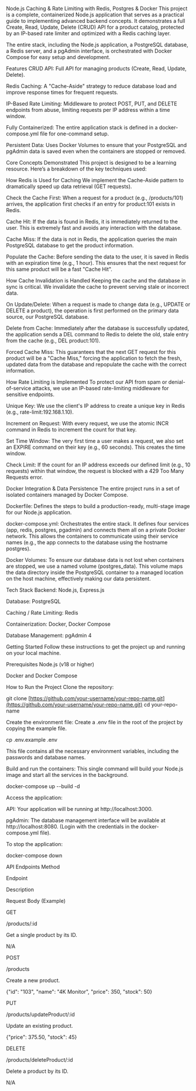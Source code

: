 Node.js Caching & Rate Limiting with Redis, Postgres & Docker
This project is a complete, containerized Node.js application that serves as a practical guide to implementing advanced backend concepts. It demonstrates a full Create, Read, Update, Delete (CRUD) API for a product catalog, protected by an IP-based rate limiter and optimized with a Redis caching layer.

The entire stack, including the Node.js application, a PostgreSQL database, a Redis server, and a pgAdmin interface, is orchestrated with Docker Compose for easy setup and development.

Features
CRUD API: Full API for managing products (Create, Read, Update, Delete).

Redis Caching: A "Cache-Aside" strategy to reduce database load and improve response times for frequent requests.

IP-Based Rate Limiting: Middleware to protect POST, PUT, and DELETE endpoints from abuse, limiting requests per IP address within a time window.

Fully Containerized: The entire application stack is defined in a docker-compose.yml file for one-command setup.

Persistent Data: Uses Docker Volumes to ensure that your PostgreSQL and pgAdmin data is saved even when the containers are stopped or removed.

Core Concepts Demonstrated
This project is designed to be a learning resource. Here’s a breakdown of the key techniques used:

How Redis is Used for Caching
We implement the Cache-Aside pattern to dramatically speed up data retrieval (GET requests).

Check the Cache First: When a request for a product (e.g., /products/101) arrives, the application first checks if an entry for product:101 exists in Redis.

Cache Hit: If the data is found in Redis, it is immediately returned to the user. This is extremely fast and avoids any interaction with the database.

Cache Miss: If the data is not in Redis, the application queries the main PostgreSQL database to get the product information.

Populate the Cache: Before sending the data to the user, it is saved in Redis with an expiration time (e.g., 1 hour). This ensures that the next request for this same product will be a fast "Cache Hit".

How Cache Invalidation is Handled
Keeping the cache and the database in sync is critical. We invalidate the cache to prevent serving stale or incorrect data.

On Update/Delete: When a request is made to change data (e.g., UPDATE or DELETE a product), the operation is first performed on the primary data source, our PostgreSQL database.

Delete from Cache: Immediately after the database is successfully updated, the application sends a DEL command to Redis to delete the old, stale entry from the cache (e.g., DEL product:101).

Forced Cache Miss: This guarantees that the next GET request for this product will be a "Cache Miss," forcing the application to fetch the fresh, updated data from the database and repopulate the cache with the correct information.

How Rate Limiting is Implemented
To protect our API from spam or denial-of-service attacks, we use an IP-based rate-limiting middleware for sensitive endpoints.

Unique Key: We use the client's IP address to create a unique key in Redis (e.g., rate-limit:192.168.1.10).

Increment on Request: With every request, we use the atomic INCR command in Redis to increment the count for that key.

Set Time Window: The very first time a user makes a request, we also set an EXPIRE command on their key (e.g., 60 seconds). This creates the time window.

Check Limit: If the count for an IP address exceeds our defined limit (e.g., 10 requests) within that window, the request is blocked with a 429 Too Many Requests error.

Docker Integration & Data Persistence
The entire project runs in a set of isolated containers managed by Docker Compose.

Dockerfile: Defines the steps to build a production-ready, multi-stage image for our Node.js application.

docker-compose.yml: Orchestrates the entire stack. It defines four services (app, redis, postgres, pgadmin) and connects them all on a private Docker network. This allows the containers to communicate using their service names (e.g., the app connects to the database using the hostname postgres).

Docker Volumes: To ensure our database data is not lost when containers are stopped, we use a named volume (postgres_data). This volume maps the data directory inside the PostgreSQL container to a managed location on the host machine, effectively making our data persistent.

Tech Stack
Backend: Node.js, Express.js

Database: PostgreSQL

Caching / Rate Limiting: Redis

Containerization: Docker, Docker Compose

Database Management: pgAdmin 4

Getting Started
Follow these instructions to get the project up and running on your local machine.

Prerequisites
Node.js (v18 or higher)

Docker and Docker Compose

How to Run the Project
Clone the repository:

git clone [https://github.com/your-username/your-repo-name.git](https://github.com/your-username/your-repo-name.git)
cd your-repo-name

Create the environment file:
Create a .env file in the root of the project by copying the example file.

cp .env.example .env

This file contains all the necessary environment variables, including the passwords and database names.

Build and run the containers:
This single command will build your Node.js image and start all the services in the background.

docker-compose up --build -d

Access the application:

API: Your application will be running at http://localhost:3000.

pgAdmin: The database management interface will be available at http://localhost:8080. (Login with the credentials in the docker-compose.yml file).

To stop the application:

docker-compose down

API Endpoints
Method

Endpoint

Description

Request Body (Example)

GET

/products/:id

Get a single product by its ID.

N/A

POST

/products

Create a new product.

{"id": "103", "name": "4K Monitor", "price": 350, "stock": 50}

PUT

/products/updateProduct/:id

Update an existing product.

{"price": 375.50, "stock": 45}

DELETE

/products/deleteProduct/:id

Delete a product by its ID.

N/A

